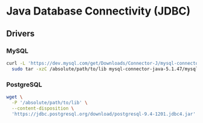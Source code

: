 # Java Database Connectivity (JDBC)

<!--
https://app.pluralsight.com/library/courses/java-core-libraries-jdbc/table-of-contents
-->

## Drivers

### MySQL

```sh
curl -L 'https://dev.mysql.com/get/Downloads/Connector-J/mysql-connector-java-5.1.47.tar.gz' | \
  sudo tar -xzC /absolute/path/to/lib mysql-connector-java-5.1.47/mysql-connector-java-5.1.47.jar --strip-components 1
```

### PostgreSQL

```sh
wget \
  -P '/absolute/path/to/lib' \
  --content-disposition \
  'https://jdbc.postgresql.org/download/postgresql-9.4-1201.jdbc4.jar'
```
